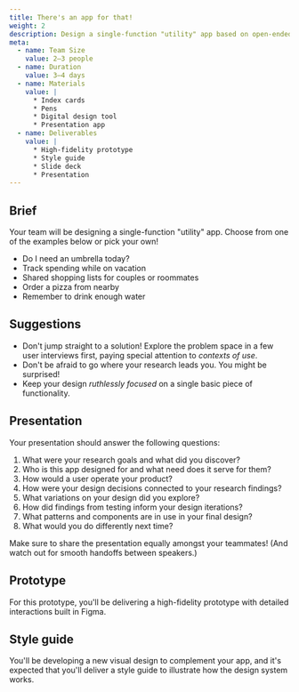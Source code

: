 ```yaml
---
title: There's an app for that!
weight: 2
description: Design a single-function "utility" app based on open-ended generative research.
meta:
  - name: Team Size
    value: 2–3 people
  - name: Duration
    value: 3–4 days
  - name: Materials
    value: |
      * Index cards
      * Pens
      * Digital design tool
      * Presentation app
  - name: Deliverables
    value: |
      * High-fidelity prototype
      * Style guide
      * Slide deck
      * Presentation
---
```


## Brief

Your team will be designing a single-function "utility" app. Choose from one of the examples below or pick your own!

* Do I need an umbrella today?
* Track spending while on vacation
* Shared shopping lists for couples or roommates
* Order a pizza from nearby
* Remember to drink enough water


## Suggestions

* Don't jump straight to a solution! Explore the problem space in a few user interviews first, paying special attention to *contexts of use*.
* Don't be afraid to go where your research leads you. You might be surprised!
* Keep your design *ruthlessly focused* on a single basic piece of functionality.

## Presentation

Your presentation should answer the following questions:

1. What were your research goals and what did you discover?
2. Who is this app designed for and what need does it serve for them?
3. How would a user operate your product?
4. How were your design decisions connected to your research findings?
5. What variations on your design did you explore?
6. How did findings from testing inform your design iterations?
7. What patterns and components are in use in your final design?
8. What would you do differently next time?

Make sure to share the presentation equally amongst your teammates! (And watch out for smooth handoffs between speakers.)

## Prototype

For this prototype, you'll be delivering a high-fidelity prototype with detailed interactions built in Figma.

## Style guide

You'll be developing a new visual design to complement your app, and it's expected that you'll deliver a style guide to illustrate how the design system works.
